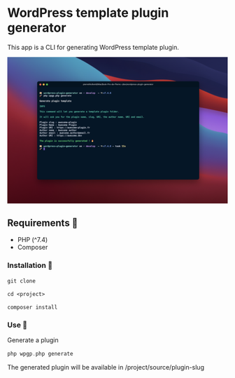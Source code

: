 # WordPress template plugin generator

This app is a CLI for generating WordPress template plugin.

![](./wpgp.png)

## Requirements 🔧

- PHP (^7.4)
- Composer

### Installation 🔄

```shell
git clone
```

```shell
cd <project>
```

```shell
composer install
```

### Use 🚀

Generate a plugin

```php
php wpgp.php generate
```

The generated plugin will be available in /project/source/plugin-slug
